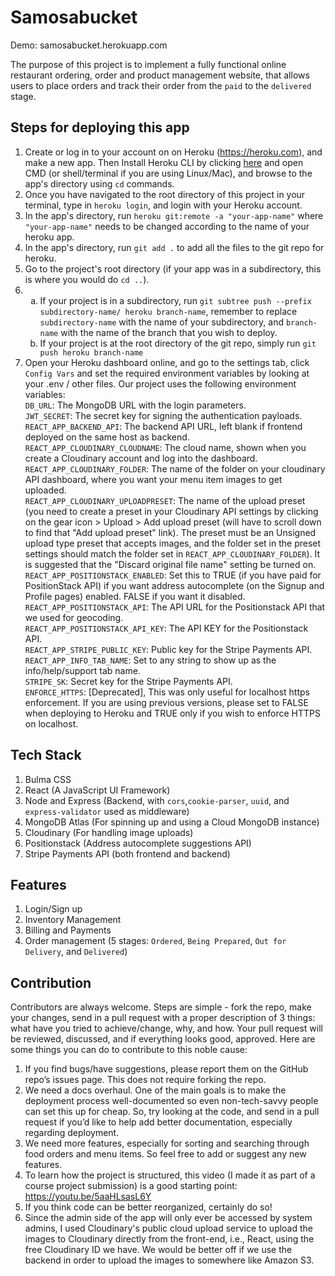 # Samosabucket

Demo: samosabucket.herokuapp.com

The purpose of this project is to implement a fully functional online restaurant ordering, order and product management website, that allows users to place orders and track their order from the `paid` to the `delivered` stage.

## Steps for deploying this app

1. Create or log in to your account on on Heroku (https://heroku.com), and make a new app. Then Install Heroku CLI by clicking [here](https://devcenter.heroku.com/articles/heroku-cli) and open CMD (or shell/terminal if you are using Linux/Mac), and browse to the app's directory using `cd` commands.
2. Once you have navigated to the root directory of this project in your terminal, type in `heroku login`, and login with your Heroku account.
3. In the app's directory, run `heroku git:remote -a "your-app-name"` where `"your-app-name"` needs to be changed according to the name of your heroku app.
4. In the app's directory, run `git add .` to add all the files to the git repo for heroku.
5. Go to the project's root directory (if your app was in a subdirectory, this is where you would do `cd ..`).
6. <ol type="a"><li>If your project is in a subdirectory, run <code>git subtree push --prefix subdirectory-name/ heroku branch-name</code>, remember to replace <code>subdirectory-name</code> with the name of your subdirectory, and <code>branch-name</code> with the name of the branch that you wish to deploy.</li><li>If your project is at the root directory of the git repo, simply run <code>git push heroku branch-name</code></li></ol>
7. Open your Heroku dashboard online, and go to the settings tab, click `Config Vars` and set the required environment variables by looking at your .env / other files. Our project uses the following environment variables:<br>
   `DB_URL`: The MongoDB URL with the login parameters.<br>
   `JWT_SECRET`: The secret key for signing the authentication payloads.<br>
   `REACT_APP_BACKEND_API`: The backend API URL, left blank if frontend deployed on the same host as backend.<br>
   `REACT_APP_CLOUDINARY_CLOUDNAME`: The cloud name, shown when you create a Cloudinary account and log into the dashboard.<br>
   `REACT_APP_CLOUDINARY_FOLDER`: The name of the folder on your cloudinary API dashboard, where you want your menu item images to get uploaded.<br>
   `REACT_APP_CLOUDINARY_UPLOADPRESET`: The name of the upload preset (you need to create a preset in your Cloudinary API settings by clicking on the gear icon > Upload > Add upload preset (will have to scroll down to find that "Add upload preset" link). The preset must be an Unsigned upload type preset that accepts images, and the folder set in the preset settings should match the folder set in <code>REACT_APP_CLOUDINARY_FOLDER</code>). It is suggested that the "Discard original file name" setting be turned on.<br>
   `REACT_APP_POSITIONSTACK_ENABLED`: Set this to TRUE (if you have paid for PositionStack API) if you want address autocomplete (on the Signup and Profile pages) enabled. FALSE if you want it disabled.<br>
   `REACT_APP_POSITIONSTACK_API`: The API URL for the Positionstack API that we used for geocoding.<br>
   `REACT_APP_POSITIONSTACK_API_KEY`: The API KEY for the Positionstack API.<br>
   `REACT_APP_STRIPE_PUBLIC_KEY`: Public key for the Stripe Payments API.<br>
   `REACT_APP_INFO_TAB_NAME`: Set to any string to show up as the info/help/support tab name.<br>
   `STRIPE_SK`: Secret key for the Stripe Payments API.<br>
   `ENFORCE_HTTPS`: [Deprecated], This was only useful for localhost https enforcement. If you are using previous versions, please set to FALSE when deploying to Heroku and TRUE only if you wish to enforce HTTPS on localhost.<br>


## Tech Stack

1. Bulma CSS
2. React (A JavaScript UI Framework)
3. Node and Express (Backend, with `cors`,`cookie-parser`, `uuid`, and `express-validator` used as middleware)
4. MongoDB Atlas (For spinning up and using a Cloud MongoDB instance)
5. Cloudinary (For handling image uploads)
6. Positionstack (Address autocomplete suggestions API)
7. Stripe Payments API (both frontend and backend)

## Features

1. Login/Sign up
2. Inventory Management
3. Billing and Payments
4. Order management (5 stages: `Ordered`, `Being Prepared`, `Out for Delivery`, and `Delivered`)

## Contribution

Contributors are always welcome. Steps are simple - fork the repo, make your changes, send in a pull request with a proper description of 3 things: what have you tried to achieve/change, why, and how. Your pull request will be reviewed, discussed, and if everything looks good, approved. Here are some things you can do to contribute to this noble cause:

1. If you find bugs/have suggestions, please report them on the GitHub repo’s issues page. This does not require forking the repo.
2. We need a docs overhaul. One of the main goals is to make the deployment process well-documented so even non-tech-savvy people can set this up for cheap. So, try looking at the code, and send in a pull request if you’d like to help add better documentation, especially regarding deployment.
3. We need more features, especially for sorting and searching through food orders and menu items. So feel free to add or suggest any new features.
4. To learn how the project is structured, this video (I made it as part of a course project submission) is a good starting point: https://youtu.be/5aaHLsasL6Y
5. If you think code can be better reorganized, certainly do so!
6. Since the admin side of the app will only ever be accessed by system admins, I used Cloudinary's public cloud upload service to upload the images to Cloudinary directly from the front-end, i.e., React, using the free Cloudinary ID we have. We would be better off if we use the backend in order to upload the images to somewhere like Amazon S3.

